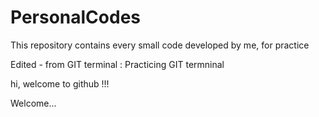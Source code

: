 # PersonalCodes
This repository contains every small code developed by me, for practice

Edited - from GIT terminal : Practicing GIT termninal

hi, welcome to github !!!


Welcome...
